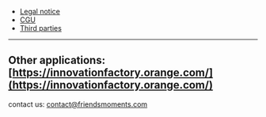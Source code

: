 * [Legal notice](doc/Legal.md)
* [CGU](doc/CGU.md)
* [Third parties](doc/ThirdParties.md)

----
Other applications: [https://innovationfactory.orange.com/](https://innovationfactory.orange.com/)
----
contact us: contact@friendsmoments.com


